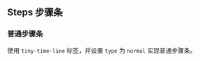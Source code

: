 <div class="demo-header">
<p class="overviewicon">
  <span class="wapi-navigation-steps"/>
</p>

## Steps 步骤条

<nova-uxlink widget-name="Steps"></nova-uxlink>
</div>

### 普通步骤条

使用 `tiny-time-line` 标签，并设置 `type` 为 `normal` 实现普通步骤条。

<nova-demo-view link="steps/normal-steps"></nova-demo-view>

<br>
